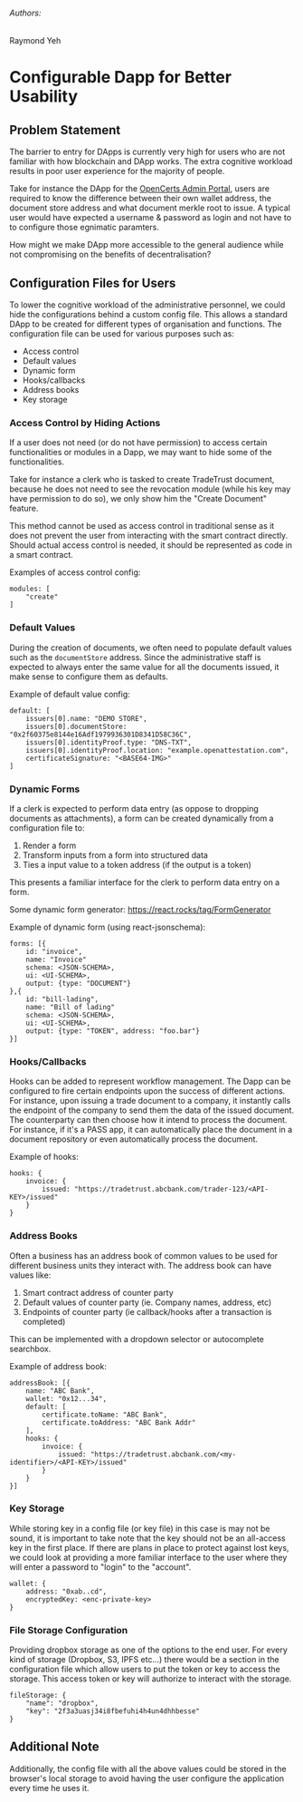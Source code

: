 ###### Authors:

Raymond Yeh

# Configurable Dapp for Better Usability

## Problem Statement

The barrier to entry for DApps is currently very high for users who are not familiar with how blockchain and DApp works. The extra cognitive workload results in poor user experience for the majority of people.

Take for instance the DApp for the [OpenCerts Admin Portal](https://admin.opencerts.io), users are required to know the difference between their own wallet address, the document store address and what document merkle root to issue. A typical user would have expected a username & password as login and not have to to configure those egnimatic paramters.

How might we make DApp more accessible to the general audience while not compromising on the benefits of decentralisation?

## Configuration Files for Users

To lower the cognitive workload of the administrative personnel, we could hide the configurations behind a custom config file. This allows a standard DApp to be created for different types of organisation and functions. The configuration file can be used for various purposes such as:

- Access control
- Default values
- Dynamic form
- Hooks/callbacks
- Address books
- Key storage

### Access Control by Hiding Actions

If a user does not need (or do not have permission) to access certain functionalities or modules in a Dapp, we
may want to hide some of the functionalities.

Take for instance a clerk who is tasked to create TradeTrust document, because he does not need to see the revocation module (while his key may have permission to do so), we only show him the "Create Document" feature.

This method cannot be used as access control in traditional sense as it does not prevent the user from interacting with the smart contract directly. Should actual access control is needed, it should be represented as code in a smart contract.

Examples of access control config:

```
modules: [
    "create"
]
```

### Default Values

During the creation of documents, we often need to populate default values such as the `documentStore` address. Since the administrative staff is expected to always enter the same value for all the documents issued, it make sense to configure them as defaults.

Example of default value config:

```
default: [
    issuers[0].name: "DEMO STORE",
    issuers[0].documentStore: "0x2f60375e8144e16Adf1979936301D8341D58C36C",
    issuers[0].identityProof.type: "DNS-TXT",
    issuers[0].identityProof.location: "example.openattestation.com",
    certificateSignature: "<BASE64-IMG>"
]
```

### Dynamic Forms

If a clerk is expected to perform data entry (as oppose to dropping documents as attachments), a form can be created dynamically from a configuration file to:

1. Render a form
2. Transform inputs from a form into structured data
3. Ties a input value to a token address (if the output is a token)

This presents a familiar interface for the clerk to perform data entry on a form.

Some dynamic form generator: https://react.rocks/tag/FormGenerator

Example of dynamic form (using react-jsonschema):

```
forms: [{
    id: "invoice",
    name: "Invoice"
    schema: <JSON-SCHEMA>,
    ui: <UI-SCHEMA>,
    output: {type: "DOCUMENT"}
},{
    id: "bill-lading",
    name: "Bill of lading"
    schema: <JSON-SCHEMA>,
    ui: <UI-SCHEMA>,
    output: {type: "TOKEN", address: "foo.bar"}
}]
```

### Hooks/Callbacks

Hooks can be added to represent workflow management. The Dapp can be configured to fire certain endpoints upon the success of different actions. For instance, upon issuing a trade document to a company, it instantly calls the endpoint of the company to send them the data of the issued document. The counterparty can then choose how it intend to process the document. For instance, if it's a PASS app, it can automatically place the document in a document repository or even automatically process the document.

Example of hooks:

```
hooks: {
    invoice: {
        issued: "https://tradetrust.abcbank.com/trader-123/<API-KEY>/issued"
    }
}
```

### Address Books

Often a business has an address book of common values to be used for different business units they interact with. The address book can have values like:

1. Smart contract address of counter party
2. Default values of counter party (ie. Company names, address, etc)
3. Endpoints of counter party (ie callback/hooks after a transaction is completed)

This can be implemented with a dropdown selector or autocomplete searchbox.

Example of address book:

```
addressBook: [{
    name: "ABC Bank",
    wallet: "0x12...34",
    default: [
        certificate.toName: "ABC Bank",
        certificate.toAddress: "ABC Bank Addr"
    ],
    hooks: {
        invoice: {
            issued: "https://tradetrust.abcbank.com/<my-identifier>/<API-KEY>/issued"
        }
    }
}]
```

### Key Storage

While storing key in a config file (or key file) in this case is may not be sound, it is important to take note that the key should not be an all-access key in the first place. If there are plans in place to protect against lost keys, we could look at providing a more familiar interface to the user where they will enter a password to "login" to the "account".

```
wallet: {
    address: "0xab..cd",
    encryptedKey: <enc-private-key>
}
```

### File Storage Configuration

Providing dropbox storage as one of the options to the end user. For every kind of storage (Dropbox, S3, IPFS etc...) there would be a section in the configuration file which allow users to put the token or key to access the storage. This access token or key will authorize to interact with the storage.

```
fileStorage: {
    "name": "dropbox",
    "key": "2f3a3uasj34i8fbefuhi4h4un4dhhbesse"
}
```

## Additional Note

Additionally, the config file with all the above values could be stored in the browser's local storage to avoid having the user configure the application every time he uses it. 
